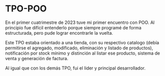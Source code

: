 # TPO-POO
En el primer cuatrimestre de 2023 tuve mi primer encuentro con POO. Al principio fue difícil entenderlo porque siempre programé de forma estructurada, pero pude lograr encontrarle la vuelta.

Este TPO estaba orientado a una tienda, con su respectivo catalogo (debía permitirse el agregado, modificado, eliminación y listado de productos), notificación por stock mínimo y distinción al listar ese producto, sistema de venta y generación de factura.

Al igual que con los demás TPO, fui el lider y principal desarrollador.
